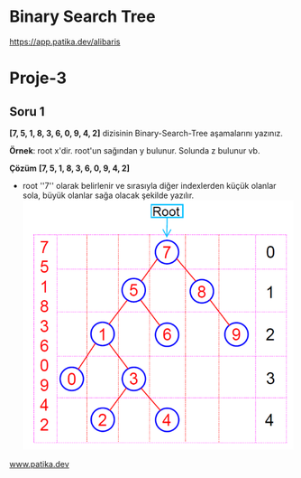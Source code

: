 # Binary Search Tree
https://app.patika.dev/alibaris

# Proje-3
## Soru 1
**[7, 5, 1, 8, 3, 6, 0, 9, 4, 2]** dizisinin Binary-Search-Tree aşamalarını yazınız.

**Örnek**: root x'dir. root'un sağından y bulunur. Solunda z bulunur vb.

**Çözüm**
**[7, 5, 1, 8, 3, 6, 0, 9, 4, 2]**
- root ''7'' olarak belirlenir ve sırasıyla diğer indexlerden küçük olanlar sola, büyük olanlar sağa olacak şekilde yazılır.
![](Binary-Search-Tree.PNG)





www.patika.dev